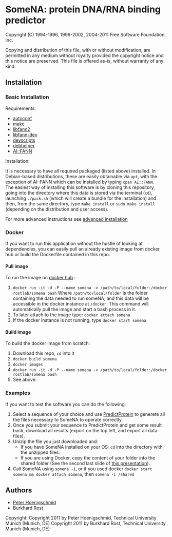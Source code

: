 # SomeNA: protein DNA/RNA binding predictor

Copyright (C) 1994-1996, 1999-2002, 2004-2011 Free Software Foundation,
Inc.

Copying and distribution of this file, with or without modification,
are permitted in any medium without royalty provided the copyright
notice and this notice are preserved.  This file is offered as-is,
without warranty of any kind.

## Installation

### Basic Installation

Requirements:       

  - [autoconf](http://www.gnu.org/software/autoconf/autoconf.html)
  - [make](https://www.gnu.org/software/make/)
  - [libfann2](https://launchpad.net/ubuntu/trusty/+package/libfann2)
  - [libfann-dev](https://packages.debian.org/wheezy/libfann-dev)
  - [devscripts](https://packages.debian.org/unstable/devscripts)
  - [debhelper](https://packages.debian.org/sid/debhelper)
  - [AI::FANN](http://search.cpan.org/~salva/AI-FANN/lib/AI/FANN.pm)

Installation:    

It is necessary to have all required packaged (listed above) installed. In Debian-based distributions, these are easily obtainable via `apt`, with the exception of AI::FANN which can be installed by typing `cpan AI::FANN`.    
The easiest way of installing this software is by cloning this repository, going into the directory where this data is stored via the terminal (`cd`), launching `./pack.sh` (which will create a bundle for the installation) and then, from the same directory, type `make install` or `sudo make install` (depending on the distribution and user access).   

For more advanced instructions see [advanced installation](https://github.com/Rostlab/someNA/wiki/Manual-Installation)

### Docker

If you want to run this application without the hustle of looking at dependencies, you can easily
pull an already existing image from docker hub or build the Dockerfile contained in this repo.

#### Pull image
To run the image on [docker hub](https://hub.docker.com/r/rostlab/somena) :
  1. `docker run -it -d -P --name somena -v /path/to/local/folder:/docker rostlab/somena bash`
      Where `/path/to/local/folder` is the folder containing the data needed to run someNA, and this
      data will be accessible in the docker instance at `/docker`.
      This command will automatically pull the image and start a bash process in it.
  2.  To later attach to the image type: `docker attach somena`
  3.  If the docker instance is not running, type `docker start somena`

#### Build image
To build the docker image from scratch:
  1.  Download this repo, `cd` into it
  2.  `docker build somena`
  3.  `docker images`
  4.  `docker run -it -d -P --name somena -v /path/to/local/folder:/docker rostlab/somena bash`
  5.  See above.
  

### Examples

If you want to test the software you can do the following:
  1. Select a sequence of your choice and use [PredictProtein](http://ppopen.informatik.tu-muenchen.de/) to generete all the files necessary to SomeNA to operate correctly.
  2. Once you submit your sequence to PredictProtein and get some result back, download all results (export on the top left, and export all data files).
  3. Unizip the file you just downloaded and:     
        -   If you have SomeNA installed on your OS: `cd` into the directory with the unzipped files.     
        -   If you are using Docker, copy the content of your folder into the shared folder (See the second last slide of [this presentation](https://github.com/Rostlab/someNA/blob/develop/documentation/Sprint_1.pdf)).
  4. Call SomeNA using `somena -i`, or if you used docker `docker start somena && docker attach somena`, then `somena -i /shared`

## Authors

* [Peter Hoenigschmid](mailto:hoenigschmid@rostlab.org)
* Burkhard Rost

Copyright:
Copyright 2011 by Peter Hoenigschmid, Technical University Munich (Munich, DE)
Copyright 2011 by Burkhard Rost, Technical University Munich (Munich, DE)
